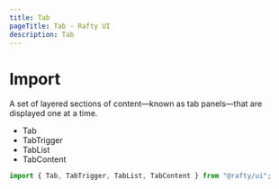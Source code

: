 ```yaml
---
title: Tab
pageTitle: Tab - Rafty UI
description: Tab
---
```


# Import

A set of layered sections of content—known as tab panels—that are displayed one at a time.

- Tab
- TabTrigger
- TabList
- TabContent

```jsx
import { Tab, TabTrigger, TabList, TabContent } from "@rafty/ui";
```
